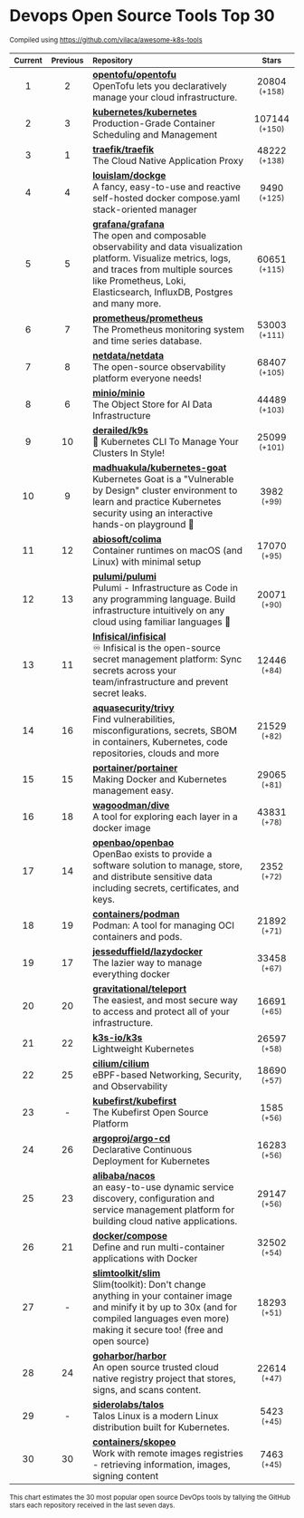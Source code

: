 # Devops Open Source Tools Top 30
<sup>Compiled using https://github.com/vilaca/awesome-k8s-tools</sup>
<div align="center">

|<sub>Current</sub>|<sub>Previous</sub>|<sub>Repository</sub>|<sub>Stars</sub>|
|:---:|:---:|:---|:---:|
|1|2|[**opentofu/opentofu**](https://github.com/opentofu/opentofu)<br/>OpenTofu lets you declaratively manage your cloud infrastructure.|20804 <sup>(+158)</sup>|
|2|3|[**kubernetes/kubernetes**](https://github.com/kubernetes/kubernetes)<br/>Production-Grade Container Scheduling and Management|107144 <sup>(+150)</sup>|
|3|1|[**traefik/traefik**](https://github.com/traefik/traefik)<br/>The Cloud Native Application Proxy|48222 <sup>(+138)</sup>|
|4|4|[**louislam/dockge**](https://github.com/louislam/dockge)<br/>A fancy, easy-to-use and reactive self-hosted docker compose.yaml stack-oriented manager|9490 <sup>(+125)</sup>|
|5|5|[**grafana/grafana**](https://github.com/grafana/grafana)<br/>The open and composable observability and data visualization platform. Visualize metrics, logs, and traces from multiple sources like Prometheus, Loki, Elasticsearch, InfluxDB, Postgres and many more. |60651 <sup>(+115)</sup>|
|6|7|[**prometheus/prometheus**](https://github.com/prometheus/prometheus)<br/>The Prometheus monitoring system and time series database.|53003 <sup>(+111)</sup>|
|7|8|[**netdata/netdata**](https://github.com/netdata/netdata)<br/>The open-source observability platform everyone needs!|68407 <sup>(+105)</sup>|
|8|6|[**minio/minio**](https://github.com/minio/minio)<br/>The Object Store for AI Data Infrastructure|44489 <sup>(+103)</sup>|
|9|10|[**derailed/k9s**](https://github.com/derailed/k9s)<br/>🐶 Kubernetes CLI To Manage Your Clusters In Style!|25099 <sup>(+101)</sup>|
|10|9|[**madhuakula/kubernetes-goat**](https://github.com/madhuakula/kubernetes-goat)<br/>Kubernetes Goat is a "Vulnerable by Design" cluster environment to learn and practice Kubernetes security using an interactive hands-on playground 🚀|3982 <sup>(+99)</sup>|
|11|12|[**abiosoft/colima**](https://github.com/abiosoft/colima)<br/>Container runtimes on macOS (and Linux) with minimal setup|17070 <sup>(+95)</sup>|
|12|13|[**pulumi/pulumi**](https://github.com/pulumi/pulumi)<br/>Pulumi - Infrastructure as Code in any programming language. Build infrastructure intuitively on any cloud using familiar languages 🚀|20071 <sup>(+90)</sup>|
|13|11|[**Infisical/infisical**](https://github.com/Infisical/infisical)<br/>♾ Infisical is the open-source secret management platform: Sync secrets across your team/infrastructure and prevent secret leaks.|12446 <sup>(+84)</sup>|
|14|16|[**aquasecurity/trivy**](https://github.com/aquasecurity/trivy)<br/>Find vulnerabilities, misconfigurations, secrets, SBOM in containers, Kubernetes, code repositories, clouds and more|21529 <sup>(+82)</sup>|
|15|15|[**portainer/portainer**](https://github.com/portainer/portainer)<br/>Making Docker and Kubernetes management easy.|29065 <sup>(+81)</sup>|
|16|18|[**wagoodman/dive**](https://github.com/wagoodman/dive)<br/>A tool for exploring each layer in a docker image|43831 <sup>(+78)</sup>|
|17|14|[**openbao/openbao**](https://github.com/openbao/openbao)<br/>OpenBao exists to provide a software solution to manage, store, and distribute sensitive data including secrets, certificates, and keys.|2352 <sup>(+72)</sup>|
|18|19|[**containers/podman**](https://github.com/containers/podman)<br/>Podman: A tool for managing OCI containers and pods.|21892 <sup>(+71)</sup>|
|19|17|[**jesseduffield/lazydocker**](https://github.com/jesseduffield/lazydocker)<br/>The lazier way to manage everything docker|33458 <sup>(+67)</sup>|
|20|20|[**gravitational/teleport**](https://github.com/gravitational/teleport)<br/>The easiest, and most secure way to access and protect all of your infrastructure.|16691 <sup>(+65)</sup>|
|21|22|[**k3s-io/k3s**](https://github.com/k3s-io/k3s)<br/>Lightweight Kubernetes|26597 <sup>(+58)</sup>|
|22|25|[**cilium/cilium**](https://github.com/cilium/cilium)<br/>eBPF-based Networking, Security, and Observability|18690 <sup>(+57)</sup>|
|23|-|[**kubefirst/kubefirst**](https://github.com/kubefirst/kubefirst)<br/>The Kubefirst Open Source Platform|1585 <sup>(+56)</sup>|
|24|26|[**argoproj/argo-cd**](https://github.com/argoproj/argo-cd)<br/>Declarative Continuous Deployment for Kubernetes|16283 <sup>(+56)</sup>|
|25|23|[**alibaba/nacos**](https://github.com/alibaba/nacos)<br/>an easy-to-use dynamic service discovery, configuration and service management platform for building cloud native applications.|29147 <sup>(+56)</sup>|
|26|21|[**docker/compose**](https://github.com/docker/compose)<br/>Define and run multi-container applications with Docker|32502 <sup>(+54)</sup>|
|27|-|[**slimtoolkit/slim**](https://github.com/slimtoolkit/slim)<br/>Slim(toolkit): Don't change anything in your container image and minify it by up to 30x (and for compiled languages even more) making it secure too! (free and open source)|18293 <sup>(+51)</sup>|
|28|24|[**goharbor/harbor**](https://github.com/goharbor/harbor)<br/>An open source trusted cloud native registry project that stores, signs, and scans content.|22614 <sup>(+47)</sup>|
|29|-|[**siderolabs/talos**](https://github.com/siderolabs/talos)<br/>Talos Linux is a modern Linux distribution built for Kubernetes.|5423 <sup>(+45)</sup>|
|30|30|[**containers/skopeo**](https://github.com/containers/skopeo)<br/>Work with remote images registries - retrieving information, images, signing content|7463 <sup>(+45)</sup>|


</div>

<sub>This chart estimates the 30 most popular open source DevOps tools by tallying the GitHub stars each repository received in the last seven days.</sub>

